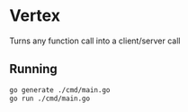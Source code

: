 # Vertex

Turns any function call into a client/server call

## Running

```bash
go generate ./cmd/main.go
go run ./cmd/main.go
```
